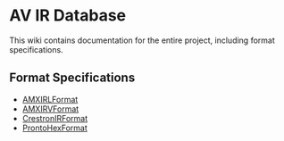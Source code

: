 # AV IR Database #
This wiki contains documentation for the entire project, including format specifications.

## Format Specifications ##
  * [AMXIRLFormat](AMXIRLFormat.md)
  * [AMXIRVFormat](AMXIRVFormat.md)
  * [CrestronIRFormat](CrestronIRFormat.md)
  * [ProntoHexFormat](ProntoHexFormat.md)